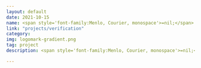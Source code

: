 ```yaml
---
layout: default
date: 2021-10-15
name: <span style='font-family:Menlo, Courier, monospace'>=nil;</span> Crypto3's In-EVM Solana "Light Client" State Verification
link: "projects/verification"
category: 
img: logomark-gradient.png
tag: project
description: <span style='font-family:Menlo, Courier, monospace'>=nil;</span> Crypto3's in-EVM Solana's "light client" state verification paves the way to the implementation of Solana-Ethereum zk-Bridge, which would enable Solana-based assets to be transferred to Ethereum without any middlemen (relays, etc.) facilitating periodic proof generation.

---
```

